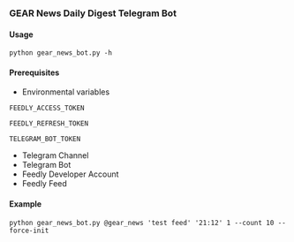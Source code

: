 ### GEAR News Daily Digest Telegram Bot

#### Usage
`python gear_news_bot.py -h`

#### Prerequisites
- Environmental variables

`FEEDLY_ACCESS_TOKEN`

`FEEDLY_REFRESH_TOKEN`

`TELEGRAM_BOT_TOKEN`

- Telegram Channel
- Telegram Bot
- Feedly Developer Account
- Feedly Feed

#### Example
`python gear_news_bot.py @gear_news 'test feed' '21:12' 1 --count 10 --force-init`